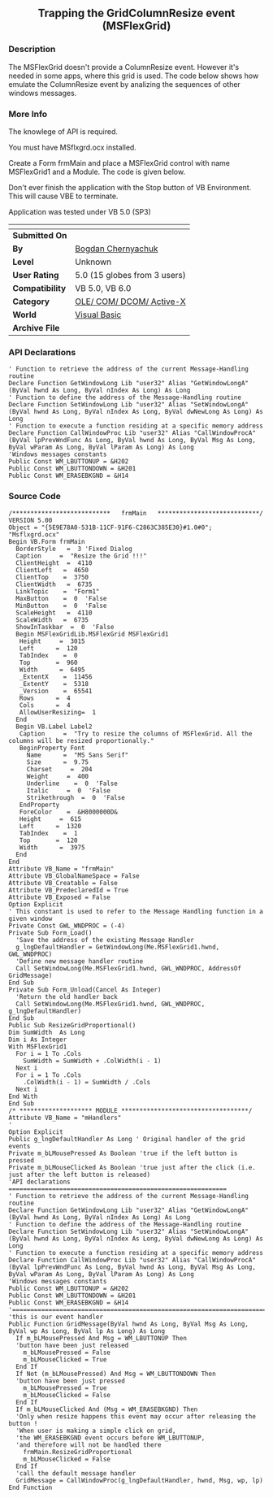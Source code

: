 ﻿<div align="center">

## Trapping the GridColumnResize event \(MSFlexGrid\)


</div>

### Description

The MSFlexGrid doesn't provide a ColumnResize event. However it's needed in some apps, where this grid is used. The code below shows how emulate the ColumnResize event by analizing the sequences of other windows messages.
 
### More Info
 
The knowlege of API is required.

You must have MSflxgrd.ocx installed.

Create a Form frmMain and place a MSFlexGrid control with name MSFlexGrid1 and a Module. The code is given below.

Don't ever finish the application with the Stop button of VB Environment. This will cause VBE to terminate.

Application was tested under VB 5.0 (SP3)


<span>             |<span>
---                |---
**Submitted On**   |
**By**             |[Bogdan Chernyachuk](https://github.com/Planet-Source-Code/PSCIndex/blob/master/ByAuthor/bogdan-chernyachuk.md)
**Level**          |Unknown
**User Rating**    |5.0 (15 globes from 3 users)
**Compatibility**  |VB 5\.0, VB 6\.0
**Category**       |[OLE/ COM/ DCOM/ Active\-X](https://github.com/Planet-Source-Code/PSCIndex/blob/master/ByCategory/ole-com-dcom-active-x__1-29.md)
**World**          |[Visual Basic](https://github.com/Planet-Source-Code/PSCIndex/blob/master/ByWorld/visual-basic.md)
**Archive File**   |[](https://github.com/Planet-Source-Code/bogdan-chernyachuk-trapping-the-gridcolumnresize-event-msflexgrid__1-1567/archive/master.zip)

### API Declarations

```
' Function to retrieve the address of the current Message-Handling routine
Declare Function GetWindowLong Lib "user32" Alias "GetWindowLongA" (ByVal hwnd As Long, ByVal nIndex As Long) As Long
' Function to define the address of the Message-Handling routine
Declare Function SetWindowLong Lib "user32" Alias "SetWindowLongA" (ByVal hwnd As Long, ByVal nIndex As Long, ByVal dwNewLong As Long) As Long
' Function to execute a function residing at a specific memory address
Declare Function CallWindowProc Lib "user32" Alias "CallWindowProcA" (ByVal lpPrevWndFunc As Long, ByVal hwnd As Long, ByVal Msg As Long, ByVal wParam As Long, ByVal lParam As Long) As Long
'Windows messages constants
Public Const WM_LBUTTONUP = &H202
Public Const WM_LBUTTONDOWN = &H201
Public Const WM_ERASEBKGND = &H14
```


### Source Code

```
/***************************   frmMain   ****************************/
VERSION 5.00
Object = "{5E9E78A0-531B-11CF-91F6-C2863C385E30}#1.0#0"; "Msflxgrd.ocx"
Begin VB.Form frmMain
  BorderStyle   =  3 'Fixed Dialog
  Caption     =  "Resize the Grid !!!"
  ClientHeight  =  4110
  ClientLeft   =  4650
  ClientTop    =  3750
  ClientWidth   =  6735
  LinkTopic    =  "Form1"
  MaxButton    =  0  'False
  MinButton    =  0  'False
  ScaleHeight   =  4110
  ScaleWidth   =  6735
  ShowInTaskbar  =  0  'False
  Begin MSFlexGridLib.MSFlexGrid MSFlexGrid1
   Height     =  3015
   Left      =  120
   TabIndex    =  0
   Top       =  960
   Width      =  6495
   _ExtentX    =  11456
   _ExtentY    =  5318
   _Version    =  65541
   Rows      =  4
   Cols      =  4
   AllowUserResizing=  1
  End
  Begin VB.Label Label2
   Caption     =  "Try to resize the columns of MSFlexGrid. All the columns will be resized proportionally."
   BeginProperty Font
     Name      =  "MS Sans Serif"
     Size      =  9.75
     Charset     =  204
     Weight     =  400
     Underline    =  0  'False
     Italic     =  0  'False
     Strikethrough  =  0  'False
   EndProperty
   ForeColor    =  &H8000000D&
   Height     =  615
   Left      =  1320
   TabIndex    =  1
   Top       =  120
   Width      =  3975
  End
End
Attribute VB_Name = "frmMain"
Attribute VB_GlobalNameSpace = False
Attribute VB_Creatable = False
Attribute VB_PredeclaredId = True
Attribute VB_Exposed = False
Option Explicit
' This constant is used to refer to the Message Handling function in a given window
Private Const GWL_WNDPROC = (-4)
Private Sub Form_Load()
  'Save the address of the existing Message Handler
  g_lngDefaultHandler = GetWindowLong(Me.MSFlexGrid1.hwnd, GWL_WNDPROC)
  'Define new message handler routine
  Call SetWindowLong(Me.MSFlexGrid1.hwnd, GWL_WNDPROC, AddressOf GridMessage)
End Sub
Private Sub Form_Unload(Cancel As Integer)
  'Return the old handler back
  Call SetWindowLong(Me.MSFlexGrid1.hwnd, GWL_WNDPROC, g_lngDefaultHandler)
End Sub
Public Sub ResizeGridProportional()
Dim SumWidth  As Long
Dim i As Integer
With MSFlexGrid1
  For i = 1 To .Cols
    SumWidth = SumWidth + .ColWidth(i - 1)
  Next i
  For i = 1 To .Cols
    .ColWidth(i - 1) = SumWidth / .Cols
  Next i
End With
End Sub
/* ******************** MODULE ***********************************/
Attribute VB_Name = "mHandlers"
'
Option Explicit
Public g_lngDefaultHandler As Long ' Original handler of the grid events
Private m_bLMousePressed As Boolean 'true if the left button is pressed
Private m_bLMouseClicked As Boolean 'true just after the click (i.e. just after the left button is released)
'API declarations ============================================================
' Function to retrieve the address of the current Message-Handling routine
Declare Function GetWindowLong Lib "user32" Alias "GetWindowLongA" (ByVal hwnd As Long, ByVal nIndex As Long) As Long
' Function to define the address of the Message-Handling routine
Declare Function SetWindowLong Lib "user32" Alias "SetWindowLongA" (ByVal hwnd As Long, ByVal nIndex As Long, ByVal dwNewLong As Long) As Long
' Function to execute a function residing at a specific memory address
Declare Function CallWindowProc Lib "user32" Alias "CallWindowProcA" (ByVal lpPrevWndFunc As Long, ByVal hwnd As Long, ByVal Msg As Long, ByVal wParam As Long, ByVal lParam As Long) As Long
'Windows messages constants
Public Const WM_LBUTTONUP = &H202
Public Const WM_LBUTTONDOWN = &H201
Public Const WM_ERASEBKGND = &H14
'==============================================================================
'this is our event handler
Public Function GridMessage(ByVal hwnd As Long, ByVal Msg As Long, ByVal wp As Long, ByVal lp As Long) As Long
  If m_bLMousePressed And Msg = WM_LBUTTONUP Then
  'button have been just released
    m_bLMousePressed = False
    m_bLMouseClicked = True
  End If
  If Not (m_bLMousePressed) And Msg = WM_LBUTTONDOWN Then
  'button have been just pressed
    m_bLMousePressed = True
    m_bLMouseClicked = False
  End If
  If m_bLMouseClicked And (Msg = WM_ERASEBKGND) Then
  'Only when resize happens this event may occur after releasing the button !
  'When user is making a simple click on grid,
  'the WM_ERASEBKGND event occurs before WM_LBUTTONUP,
  'and therefore will not be handled there
    frmMain.ResizeGridProportional
    m_bLMouseClicked = False
  End If
  'call the default message handler
  GridMessage = CallWindowProc(g_lngDefaultHandler, hwnd, Msg, wp, lp)
End Function
```

